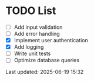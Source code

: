 # TODO List

- [ ] Add input validation
- [ ] Add error handling
- [x] Implement user authentication
- [x] Add logging
- [ ] Write unit tests
- [ ] Optimize database queries

Last updated: 2025-06-19 15:32
